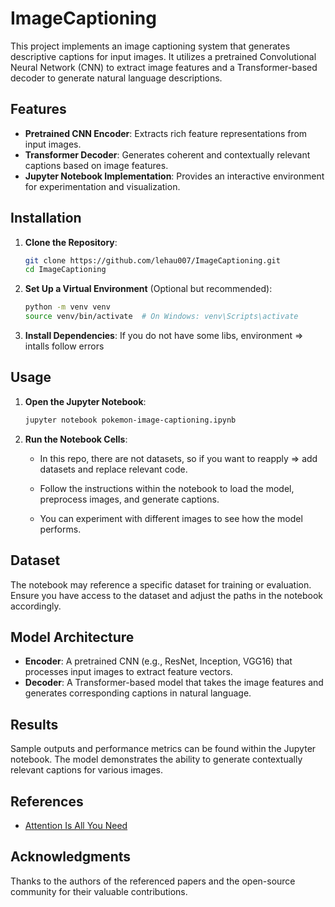 # ImageCaptioning

This project implements an image captioning system that generates descriptive captions for input images. It utilizes a pretrained Convolutional Neural Network (CNN) to extract image features and a Transformer-based decoder to generate natural language descriptions.

## Features

- **Pretrained CNN Encoder**: Extracts rich feature representations from input images.
- **Transformer Decoder**: Generates coherent and contextually relevant captions based on image features.
- **Jupyter Notebook Implementation**: Provides an interactive environment for experimentation and visualization.

## Installation

1. **Clone the Repository**:

   ```bash
   git clone https://github.com/lehau007/ImageCaptioning.git
   cd ImageCaptioning
   ```

2. **Set Up a Virtual Environment** (Optional but recommended):

   ```bash
   python -m venv venv
   source venv/bin/activate  # On Windows: venv\Scripts\activate
   ```

3. **Install Dependencies**:
   If you do not have some libs, environment => intalls follow errors 

## Usage

1. **Open the Jupyter Notebook**:

   ```bash
   jupyter notebook pokemon-image-captioning.ipynb
   ```

2. **Run the Notebook Cells**:
   - In this repo, there are not datasets, so if you want to reapply => add datasets and replace relevant code. 

   - Follow the instructions within the notebook to load the model, preprocess images, and generate captions.
   - You can experiment with different images to see how the model performs.

## Dataset

The notebook may reference a specific dataset for training or evaluation. Ensure you have access to the dataset and adjust the paths in the notebook accordingly.

## Model Architecture

- **Encoder**: A pretrained CNN (e.g., ResNet, Inception, VGG16) that processes input images to extract feature vectors.
- **Decoder**: A Transformer-based model that takes the image features and generates corresponding captions in natural language.

## Results

Sample outputs and performance metrics can be found within the Jupyter notebook. The model demonstrates the ability to generate contextually relevant captions for various images.

## References
- [Attention Is All You Need](https://arxiv.org/abs/1706.03762)

## Acknowledgments

Thanks to the authors of the referenced papers and the open-source community for their valuable contributions.
